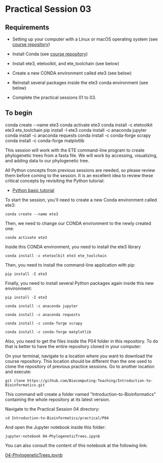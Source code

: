 # Practical Session 03

## Requirements

* Setting up your computer with a Linux or macOS operating system (see [course repository](https://github.com/Biocomputing-Teaching/Introduction-to-Bioinformatics))
* Install Conda (see [course repository](https://github.com/Biocomputing-Teaching/Introduction-to-Bioinformatics))
* Install ete3, etetoolkit, and ete_toolchain (see below)
* Create a new CONDA environment called ete3 (see below)
* Reinstall several packages inside the ete3 conda environment (see below)

* Complete the practical sessions 01 to 03.

## To begin

conda create --name ete3
conda activate ete3
conda install -c etetoolkit ete3 ete_toolchain
pip install -I ete3
conda install -c anaconda jupyter
conda install -c anaconda requests
conda install -c conda-forge scrapy
conda install -c conda-forge matplotlib

This session will work with the ETE command-line program to create phylogenetic trees from a fasta file. We will work by accessing, visualizing, and adding data to our phylogenetic tree.

All Python concepts from previous sessions are needed, so please review them before coming to the session. It is an excellent idea to review these critical concepts by revisiting the Python tutorial:

- [Python basic tutorial](https://www.tutorialspoint.com/python/index.htm)

To start the session, you'll need to create a new Conda environment called ete3:

```conda create --name ete3```

Then, we need to change our CONDA environment to the newly created one:

```conda activate ete3```

Inside this CONDA environment, you need to install the ete3 library

```conda install -c etetoolkit ete3 ete_toolchain```

Then, you need to install the command-line application with pip:

```pip install -I ete3```

Finally, you need to install several Python packages again inside this new environment:

```pip install -I ete3```

```conda install -c anaconda jupyter```

```conda install -c anaconda requests```

```conda install -c conda-forge scrapy```

```conda install -c conda-forge matplotlib```


 Also, you need to get the files inside the P04 folder in this repository. To do that is better to have the entire repository cloned in your computer:

On your terminal, navigate to a location where you want to download the course repository. This location should be different than the one used to clone the repository of previous practice sessions. Go to another location and execute:

```
git clone https://github.com/Biocomputing-Teaching/Introduction-to-Bioinformatics.git
```

This command will create a folder named "Introduction-to-Bioinformatics" containing the whole repository at its latest version.

Navigate to the Practical Session 04 directory:

```
cd Introduction-to-Bioinformatics/practical/P04
```

And open the Jupyter notebook inside this folder:

```
jupyter-notebook 04-PhylogeneticTrees.ipynb
```

You can also consult the content of this notebook at the following link:

[04-PhylogeneticTrees.ipynb](https://github.com/Biocomputing-Teaching/Introduction-to-Bioinformatics/blob/main/practical/P04/04-PhylogeneticTrees.ipynb)
